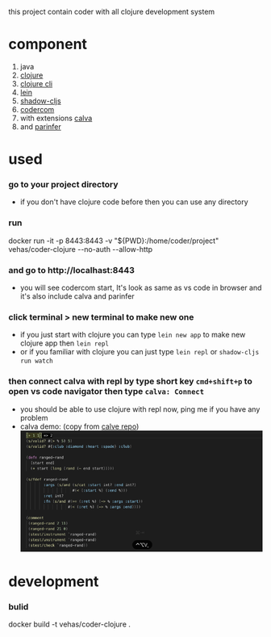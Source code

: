 this project contain coder with
all clojure development  system

#  component
1. java
2. [clojure](https://clojure.org/index)
3. [clojure cli](https://clojure.org/guides/deps_and_cli)
4. [lein](https://leiningen.org/)
5. [shadow-cljs](https://github.com/thheller/shadow-cljs)
6. [codercom](https://github.com/codercom/code-server)
7. with extensions [calva](https://github.com/BetterThanTomorrow/calva)
8. and [parinfer](https://shaunlebron.github.io/parinfer/)


#  used 

### go to your project directory
- if you don't have clojure code before then you can use any directory
### run
docker run -it -p 8443:8443 -v "${PWD}:/home/coder/project" vehas/coder-clojure --no-auth  --allow-http

### and go to  http://localhast:8443
- you will see  codercom start, It's look as same as vs code in browser and it's also include  calva and parinfer
### click terminal > new terminal to make new one
- if you just start with clojure you can type `lein new app` to make new clojure app then  `lein repl`
- or  if you familiar with clojure you can just type `lein repl` or `shadow-cljs run watch`
### then connect calva with repl by type short key `cmd+shift+p` to open vs code navigator then type `calva: Connect `
- you should be able to use clojure with repl now, ping me if you have any problem
- calva demo: (copy from [calve repo](https://github.com/BetterThanTomorrow/calva))
  ![Annotate clojure code evaluation!](assets/evaluate.gif)



# development

### bulid
docker build -t vehas/coder-clojure .

